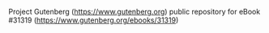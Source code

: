 Project Gutenberg (https://www.gutenberg.org) public repository for eBook #31319 (https://www.gutenberg.org/ebooks/31319)
